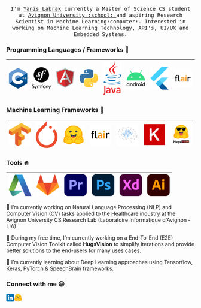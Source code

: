 <p align="center">
  <samp>
    I'm <a href="https://github.com/qanastek">Yanis Labrak</a> currently a Master of Science CS student at <a href="http://univ-avignon.fr/">Avignon University :school: </a> and aspiring Research Scientist in Machine Learning:computer:. Interested in working on Machine Learning Technology, API's, UI/UX and Embedded Systems.
  </samp>
</p>


### Programming Languages / Frameworks  :rocket:
|<img src="https://raw.githubusercontent.com/qanastek/qanastek/master/1200px-ISO_C%2B%2B_Logo.svg.png" width=60> | <img src="https://raw.githubusercontent.com/qanastek/qanastek/master/symfony_black_03.png" width=60> | <img src="https://raw.githubusercontent.com/qanastek/qanastek/4b75d770c8ed1be9fcdf2960b90c3b2e3f181712/AngularJS-Shield.svg" width=60> | <img src="https://raw.githubusercontent.com/qanastek/qanastek/master/1200px-Python-logo-notext.svg.png" width=60> | <img src="https://raw.githubusercontent.com/qanastek/qanastek/master/1200px-Java_Logo.svg.png" width=60> | <img src="https://raw.githubusercontent.com/qanastek/qanastek/master/1000px-Android_logo_2019.svg.png" width=60> | <img src="https://raw.githubusercontent.com/qanastek/qanastek/67d66ec8216ccdd0b5e04e4b7903a05fc162d2a4/flutter-logo.svg" width=60> | <img src="https://raw.githubusercontent.com/qanastek/qanastek/master/59021421%20(1).png" width=60> |
|:---:|:---:|:---:|:---:|:---:|:---:|:---:|:---:|


### Machine Learning Frameworks  :rocket:
| <img src="https://raw.githubusercontent.com/qanastek/qanastek/master/Tensorflow_logo.svg.png" width=60> | <img src="https://raw.githubusercontent.com/qanastek/qanastek/master/Pytorch_logo.svg.png" width=60> | <img src="https://raw.githubusercontent.com/qanastek/qanastek/master/hugging_face.png" width=60> | <img src="https://raw.githubusercontent.com/qanastek/qanastek/master/59021421%20(1).png" width=60> | <img src="https://raw.githubusercontent.com/qanastek/qanastek/master/logo_noname_rounded_very_small.png" width=60> | <img src="https://raw.githubusercontent.com/qanastek/qanastek/master/1024px-Keras_logo.svg.png" width=60> | <img src="https://raw.githubusercontent.com/qanastek/qanastek/master/logo_name_transparent.png" width=60> |
|:---:|:---:|:---:|:---:|:---:|:---:|:---:|


### Tools :fire:
|<img src="https://raw.githubusercontent.com/qanastek/qanastek/master/1200px-Autodesk_Logo_A_only.svg.png" width=60> | <img src="https://raw.githubusercontent.com/qanastek/qanastek/master/GitLab_Logo.svg.png" width=60> | <img src="https://raw.githubusercontent.com/qanastek/qanastek/master/1200px-Adobe_Premiere_Pro_CC_icon.svg.png" width=60> | <img src="https://raw.githubusercontent.com/qanastek/qanastek/master/1200px-Adobe_Photoshop_CC_icon.svg.png" width=60> | <img src="https://raw.githubusercontent.com/qanastek/qanastek/master/1200px-Adobe_XD_CC_icon.svg.png" width=60> | <img src="https://raw.githubusercontent.com/qanastek/qanastek/master/Adobe_Illustrator_CC_icon.svg.png" width=60> |
|:---:|:---:|:---:|:---:|:---:|:---:|

💼 I’m currently working on Natural Language Processing (NLP) and Computer Vision (CV) tasks applied to the Healthcare industry at the Avignon University CS Research Lab (Laboratoire Informatique d'Avignon - LIA).

🔭 During my free time, I’m currently working on a End-To-End (E2E) Computer Vision Toolkit called **HugsVision** to simplify iterations and provide better solutions to the end-users for many uses cases.

🌱 I’m currently learning about Deep Learning approaches using Tensorflow, Keras, PyTorch & SpeechBrain frameworks.

### Connect with me :smiley:


<a href="https://www.linkedin.com/in/yanis-labrak-8a7412145/">
  <img align="left" alt="Yanis Labrak Linkedin" width="21px" src="https://raw.githubusercontent.com/qanastek/qanastek/master/linkedin.svg" />
</a>
<a href="https://huggingface.co/qanastek">
  <img align="left" alt="Yanis Labrak Hugging Face" width="21px" src="https://raw.githubusercontent.com/qanastek/qanastek/master/huggingface_logo-noborder.svg" />
</a>
